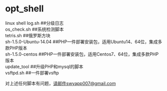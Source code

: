 # opt_shell
linux shell
log.sh   ##分级日志  
os_check.sh  ##系统检测脚本  
tetris.sh  ##俄罗斯方块  
sh-1.5.0-Ubuntu-14.04 ##PHP一件部署安装包，适用Ubuntu14、64位，集成多款PHP版本  
sh-1.5.0-centos  ##PHP一件部署安装包，适用Centos7、64位，集成多款PHP版本  
update_tool  ##升级PHP和mysql的脚本  
vsftpd.sh  ##一件部署vsftp  

对上述任何脚本有问题，请邮件swyapp007@gmail.com

